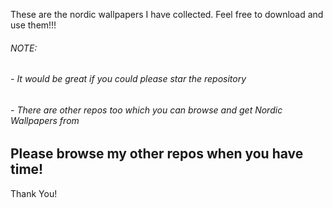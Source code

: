 These are the nordic wallpapers I have collected.
Feel free to download and use them!!!

###### NOTE: 
###### - It would be great if you could please star the repository
###### - There are other repos too which you can browse and get Nordic Wallpapers from

## Please browse my other repos when you have time!

Thank You!
